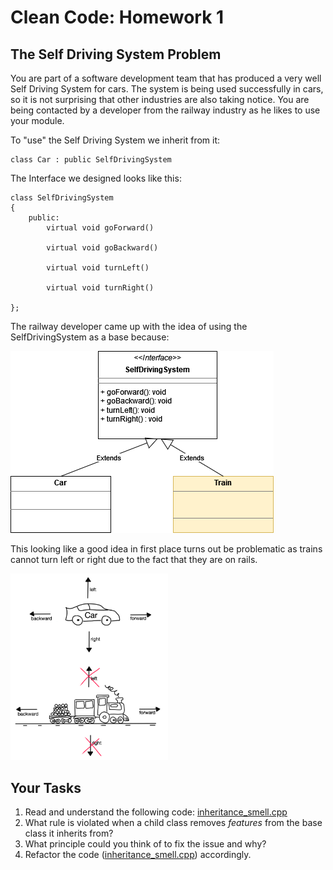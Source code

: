 # Clean Code: Homework 1

## The Self Driving System Problem

You are part of a software development team that has produced a very well Self Driving System for cars. 
The system is being used successfully in cars, so it is not surprising that other industries are also taking notice. You are being contacted by a developer from the railway industry as he likes to use your module.

To "use" the Self Driving System we inherit from it:

```
class Car : public SelfDrivingSystem
```

The Interface we designed looks like this:

```
class SelfDrivingSystem
{
    public:
        virtual void goForward() 

        virtual void goBackward()

        virtual void turnLeft()

        virtual void turnRight()
        
};
```

The railway developer came up with the idea of using the SelfDrivingSystem as a base because:

![UML](https://github.com/bellmann-engineering/clean-code-homework/raw/master/homework1/uml_idea.png)

This looking like a good idea in first place turns out be problematic as trains cannot turn left or right due to the fact that they are on rails.

<img src="https://github.com/bellmann-engineering/clean-code-homework/blob/39dab82b57f560f8d66664ec80edc78a6e7fb619/homework1/inheritance_smell.png" width=50% height=50%>

## Your Tasks
1. Read and understand the following code: [inheritance_smell.cpp](https://github.com/bellmann-engineering/clean-code-homework/blob/b498ed8af38c3b67ff041f63b1f870eb425ad0e7/homework1/inheritance_smell.cpp) 
2. What rule is violated when a child class removes _features_ from the base class it inherits from?
3. What principle could you think of to fix the issue and why?
4. Refactor the code ([inheritance_smell.cpp](https://github.com/bellmann-engineering/clean-code-homework/blob/b498ed8af38c3b67ff041f63b1f870eb425ad0e7/homework1/inheritance_smell.cpp)) accordingly.


